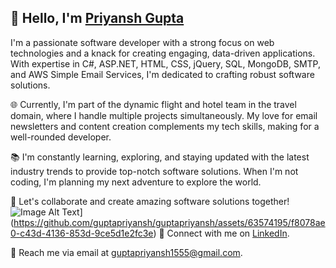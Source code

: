 ## 👋 Hello, I'm [Priyansh Gupta](https://github.com/guptapriyansh)

I'm a passionate software developer with a strong focus on web technologies and a knack for creating engaging, data-driven applications. With expertise in C#, ASP.NET, HTML, CSS, jQuery, SQL, MongoDB, SMTP, and AWS Simple Email Services, I'm dedicated to crafting robust software solutions.

🌐 Currently, I'm part of the dynamic flight and hotel team in the travel domain, where I handle multiple projects simultaneously. My love for email newsletters and content creation complements my tech skills, making for a well-rounded developer.

📚 I'm constantly learning, exploring, and staying updated with the latest industry trends to provide top-notch software solutions. When I'm not coding, I'm planning my next adventure to explore the world.

🤝 Let's collaborate and create amazing software solutions together! 
![Image Alt Text](https://github.com/guptapriyansh/guptapriyansh/raw/main/assets/63574195/f8078ae0-c43d-4136-853d-9ce5d1e2fc3e.gif)](https://github.com/guptapriyansh/guptapriyansh/assets/63574195/f8078ae0-c43d-4136-853d-9ce5d1e2fc3e)
🔗 Connect with me on [LinkedIn](https://www.linkedin.com/in/guptapriyansh098/).

📧 Reach me via email at guptapriyansh1555@gmail.com.
